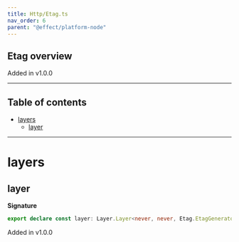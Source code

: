 ```yaml
---
title: Http/Etag.ts
nav_order: 6
parent: "@effect/platform-node"
---
```


## Etag overview

Added in v1.0.0

---

<h2 class="text-delta">Table of contents</h2>

- [layers](#layers)
  - [layer](#layer)

---

# layers

## layer

**Signature**

```ts
export declare const layer: Layer.Layer<never, never, Etag.EtagGenerator>
```

Added in v1.0.0
